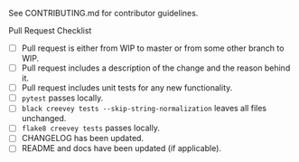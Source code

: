 See CONTRIBUTING.md for contributor guidelines. 

Pull Request Checklist
 - [ ] Pull request is either from WIP to master or from some other branch to WIP.
 - [ ] Pull request includes a description of the change and the reason behind it.
 - [ ] Pull request includes unit tests for any new functionality. 
 - [ ] `pytest` passes locally.
 - [ ] `black creevey tests --skip-string-normalization` leaves all files unchanged.
 - [ ] `flake8 creevey tests` passes locally.
 - [ ] CHANGELOG has been updated.
 - [ ] README and docs have been updated (if applicable).
